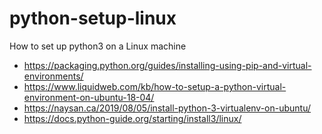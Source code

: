 # python-setup-linux
How to set up python3 on a Linux machine

- https://packaging.python.org/guides/installing-using-pip-and-virtual-environments/
- https://www.liquidweb.com/kb/how-to-setup-a-python-virtual-environment-on-ubuntu-18-04/
- https://naysan.ca/2019/08/05/install-python-3-virtualenv-on-ubuntu/
- https://docs.python-guide.org/starting/install3/linux/
